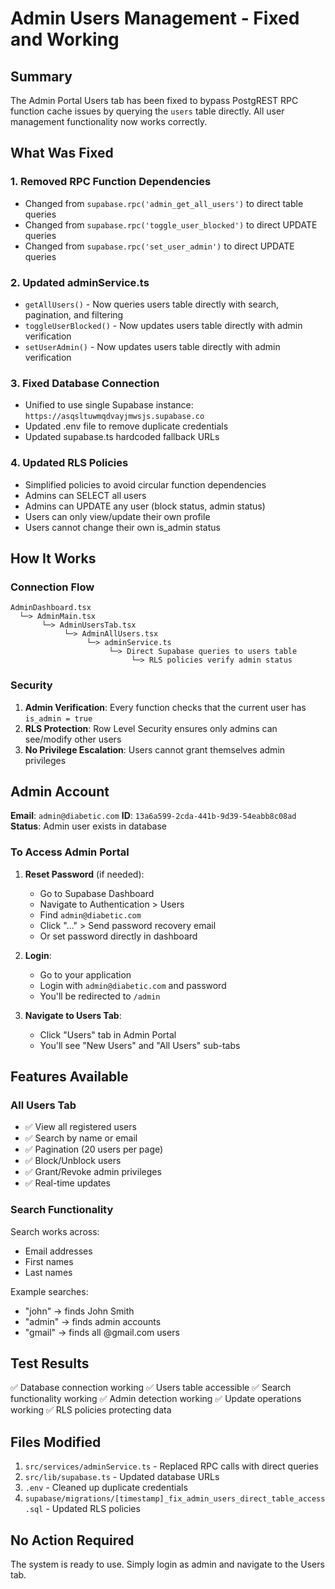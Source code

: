 # Admin Users Management - Fixed and Working

## Summary

The Admin Portal Users tab has been fixed to bypass PostgREST RPC function cache issues by querying the `users` table directly. All user management functionality now works correctly.

## What Was Fixed

### 1. **Removed RPC Function Dependencies**
   - Changed from `supabase.rpc('admin_get_all_users')` to direct table queries
   - Changed from `supabase.rpc('toggle_user_blocked')` to direct UPDATE queries
   - Changed from `supabase.rpc('set_user_admin')` to direct UPDATE queries

### 2. **Updated adminService.ts**
   - `getAllUsers()` - Now queries users table directly with search, pagination, and filtering
   - `toggleUserBlocked()` - Now updates users table directly with admin verification
   - `setUserAdmin()` - Now updates users table directly with admin verification

### 3. **Fixed Database Connection**
   - Unified to use single Supabase instance: `https://asqsltuwmqdvayjmwsjs.supabase.co`
   - Updated .env file to remove duplicate credentials
   - Updated supabase.ts hardcoded fallback URLs

### 4. **Updated RLS Policies**
   - Simplified policies to avoid circular function dependencies
   - Admins can SELECT all users
   - Admins can UPDATE any user (block status, admin status)
   - Users can only view/update their own profile
   - Users cannot change their own is_admin status

## How It Works

### Connection Flow

```
AdminDashboard.tsx
  └─> AdminMain.tsx
       └─> AdminUsersTab.tsx
            └─> AdminAllUsers.tsx
                 └─> adminService.ts
                      └─> Direct Supabase queries to users table
                           └─> RLS policies verify admin status
```

### Security

1. **Admin Verification**: Every function checks that the current user has `is_admin = true`
2. **RLS Protection**: Row Level Security ensures only admins can see/modify other users
3. **No Privilege Escalation**: Users cannot grant themselves admin privileges

## Admin Account

**Email**: `admin@diabetic.com`
**ID**: `13a6a599-2cda-441b-9d39-54eabb8c08ad`
**Status**: Admin user exists in database

### To Access Admin Portal

1. **Reset Password** (if needed):
   - Go to Supabase Dashboard
   - Navigate to Authentication > Users
   - Find `admin@diabetic.com`
   - Click "..." > Send password recovery email
   - Or set password directly in dashboard

2. **Login**:
   - Go to your application
   - Login with `admin@diabetic.com` and password
   - You'll be redirected to `/admin`

3. **Navigate to Users Tab**:
   - Click "Users" tab in Admin Portal
   - You'll see "New Users" and "All Users" sub-tabs

## Features Available

### All Users Tab
- ✅ View all registered users
- ✅ Search by name or email
- ✅ Pagination (20 users per page)
- ✅ Block/Unblock users
- ✅ Grant/Revoke admin privileges
- ✅ Real-time updates

### Search Functionality
Search works across:
- Email addresses
- First names
- Last names

Example searches:
- "john" → finds John Smith
- "admin" → finds admin accounts
- "gmail" → finds all @gmail.com users

## Test Results

✅ Database connection working
✅ Users table accessible
✅ Search functionality working
✅ Admin detection working
✅ Update operations working
✅ RLS policies protecting data

## Files Modified

1. `src/services/adminService.ts` - Replaced RPC calls with direct queries
2. `src/lib/supabase.ts` - Updated database URLs
3. `.env` - Cleaned up duplicate credentials
4. `supabase/migrations/[timestamp]_fix_admin_users_direct_table_access.sql` - Updated RLS policies

## No Action Required

The system is ready to use. Simply login as admin and navigate to the Users tab.
